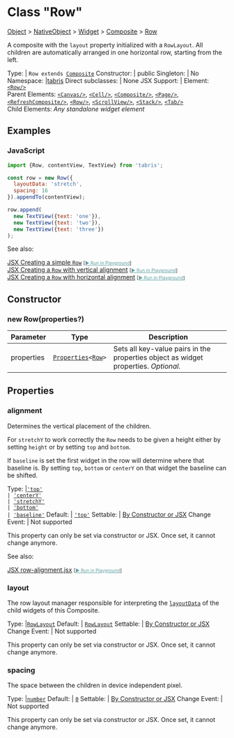 ---
---
# Class "Row"

<a href="https://developer.mozilla.org/en-US/docs/Web/JavaScript/Reference/Global_Objects/Object" title="View &quot;Object&quot; on MDN">Object</a> > <a href="NativeObject.html" title="NativeObject Class Reference">NativeObject</a> > <a href="Widget.html" title="Widget Class Reference">Widget</a> > <a href="Composite.html" title="Composite Class Reference">Composite</a> > <a href="#" >Row</a>

A composite with the `layout` property initialized with a `RowLayout`. All children are automatically arranged in one horizontal row, starting from the left.


Type: | <code style="white-space: nowrap">Row extends <a href="Composite.html" title="Composite Class Reference">Composite</a></code>
Constructor: | public
Singleton: | No
Namespace: |<a href="../modules.html#startup" >tabris</a>
Direct subclasses: | None
JSX Support: | Element: <code style="white-space: nowrap"><a href="#" >&lt;Row/&gt;</a></code><br/>Parent Elements: <code style="white-space: nowrap"><a href="Canvas.html" title="Canvas Class Reference">&lt;Canvas/&gt;</a></code>, <code style="white-space: nowrap"><a href="Cell.html" title="Cell Class Reference">&lt;Cell/&gt;</a></code>, <code style="white-space: nowrap"><a href="Composite.html" title="Composite Class Reference">&lt;Composite/&gt;</a></code>, <code style="white-space: nowrap"><a href="Page.html" title="Page Class Reference">&lt;Page/&gt;</a></code>, <code style="white-space: nowrap"><a href="RefreshComposite.html" title="RefreshComposite Class Reference">&lt;RefreshComposite/&gt;</a></code>, <code style="white-space: nowrap"><a href="#" >&lt;Row/&gt;</a></code>, <code style="white-space: nowrap"><a href="ScrollView.html" title="ScrollView Class Reference">&lt;ScrollView/&gt;</a></code>, <code style="white-space: nowrap"><a href="Stack.html" title="Stack Class Reference">&lt;Stack/&gt;</a></code>, <code style="white-space: nowrap"><a href="Tab.html" title="Tab Class Reference">&lt;Tab/&gt;</a></code><br/>Child Elements: *Any standalone widget element*<br/>

## Examples
### JavaScript


```js
import {Row, contentView, TextView} from 'tabris';

const row = new Row({
  layoutData: 'stretch',
  spacing: 16
}).appendTo(contentView);

row.append(
  new TextView({text: 'one'}),
  new TextView({text: 'two'}),
  new TextView({text: 'three'})
);
```



See also:
  
[<span class='language jsx'>JSX</span> Creating a simple `Row`](https://github.com/eclipsesource/tabris-js/tree/v3.8.0/snippets/row.jsx) <span style="font-size: 75%;">[<a href="https://playground.tabris.com/?gitref=v3.8.0&snippet=row.jsx" style="color: cadetblue;">► Run in Playground</a>]</span>  
[<span class='language jsx'>JSX</span> Creating a `Row` with vertical alignment](https://github.com/eclipsesource/tabris-js/tree/v3.8.0/snippets/row-alignment.jsx) <span style="font-size: 75%;">[<a href="https://playground.tabris.com/?gitref=v3.8.0&snippet=row-alignment.jsx" style="color: cadetblue;">► Run in Playground</a>]</span>  
[<span class='language jsx'>JSX</span> Creating a `Row` with horizontal alignment](https://github.com/eclipsesource/tabris-js/tree/v3.8.0/snippets/row-halign.jsx) <span style="font-size: 75%;">[<a href="https://playground.tabris.com/?gitref=v3.8.0&snippet=row-halign.jsx" style="color: cadetblue;">► Run in Playground</a>]</span>

## Constructor

### new Row(properties?)

Parameter|Type|Description
-|-|-
properties | <code style="white-space: nowrap"><a href="Widget.html#propertieswidget" title="Widget Class Type">Properties</a>&lt;<a href="#" >Row</a>&gt;</code> | Sets all key-value pairs in the properties object as widget properties. *Optional.*

## Properties

### alignment


Determines the vertical placement of the children.

 For `stretchY` to work correctly the `Row` needs to be given a height either by setting `height` or by setting `top` and `bottom`.

If `baseline` is set the first widget in the row will determine where that baseline is. By setting `top`, `bottom` or `centerY` on that widget the baseline can be shifted.

Type: |<code style="white-space: nowrap"><a href="https://developer.mozilla.org/en-US/docs/Web/JavaScript/Data_structures#string_type" title="View &quot;string&quot; on MDN">'top'</a><br/>&#124; <a href="https://developer.mozilla.org/en-US/docs/Web/JavaScript/Data_structures#string_type" title="View &quot;string&quot; on MDN">'centerY'</a><br/>&#124; <a href="https://developer.mozilla.org/en-US/docs/Web/JavaScript/Data_structures#string_type" title="View &quot;string&quot; on MDN">'stretchY'</a><br/>&#124; <a href="https://developer.mozilla.org/en-US/docs/Web/JavaScript/Data_structures#string_type" title="View &quot;string&quot; on MDN">'bottom'</a><br/>&#124; <a href="https://developer.mozilla.org/en-US/docs/Web/JavaScript/Data_structures#string_type" title="View &quot;string&quot; on MDN">'baseline'</a></code>
Default: | <code style="white-space: nowrap"><a href="https://developer.mozilla.org/en-US/docs/Web/JavaScript/Data_structures#string_type" title="View &quot;string&quot; on MDN">'top'</a></code>
Settable: | <a href="../widget-basics.html#widget-properties" >By Constructor or JSX</a>
Change Event: | Not supported




This property can only be set via constructor or JSX. Once set, it cannot change anymore.


See also:
  
[<span class='language jsx'>JSX</span> row-alignment.jsx](https://github.com/eclipsesource/tabris-js/tree/v3.8.0/snippets/row-alignment.jsx) <span style="font-size: 75%;">[<a href="https://playground.tabris.com/?gitref=v3.8.0&snippet=row-alignment.jsx" style="color: cadetblue;">► Run in Playground</a>]</span>


### layout


The row layout manager responsible for interpreting the [`layoutData`](./Widget.md#layoutdata) of the child widgets of this Composite.

Type: |<code style="white-space: nowrap"><a href="RowLayout.html" title="RowLayout Class Reference">RowLayout</a></code>
Default: | <code style="white-space: nowrap"><a href="https://developer.mozilla.org/en-US/docs/Web/JavaScript/Data_structures#string_type" title="View &quot;string&quot; on MDN">RowLayout</a></code>
Settable: | <a href="../widget-basics.html#widget-properties" >By Constructor or JSX</a>
Change Event: | Not supported




This property can only be set via constructor or JSX. Once set, it cannot change anymore.



### spacing


The space between the children in device independent pixel.

Type: |<code style="white-space: nowrap"><a href="https://developer.mozilla.org/en-US/docs/Web/JavaScript/Data_structures#number_type" title="View &quot;number&quot; on MDN">number</a></code>
Default: | <code style="white-space: nowrap"><a href="https://developer.mozilla.org/en-US/docs/Web/JavaScript/Data_structures#number_type" title="View &quot;number&quot; on MDN">0</a></code>
Settable: | <a href="../widget-basics.html#widget-properties" >By Constructor or JSX</a>
Change Event: | Not supported




This property can only be set via constructor or JSX. Once set, it cannot change anymore.




